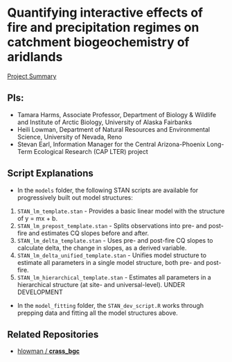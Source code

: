 # Quantifying interactive effects of fire and precipitation regimes on catchment biogeochemistry of aridlands

[Project Summary](https://lternet.edu/working-groups/fire-and-aridland-streams/)

## PIs: 

- Tamara Harms, Associate Professor, Department of Biology & Wildlife and Institute of Arctic Biology, University of Alaska Fairbanks
- Heili Lowman, Department of Natural Resources and Environmental Science, University of Nevada, Reno
- Stevan Earl, Information Manager for the Central Arizona-Phoenix Long-Term Ecological Research (CAP LTER) project

## Script Explanations

- In the `models` folder, the following STAN scripts are available for progressively built out model structures:
1. `STAN_lm_template.stan` - Provides a basic linear model with the structure of y = mx + b.
2. `STAN_lm_prepost_template.stan` - Splits observations into pre- and post-fire and estimates CQ slopes before and after.
3. `STAN_lm_delta_template.stan` - Uses pre- and post-fire CQ slopes to calculate delta, the change in slopes, as a derived variable.
4. `STAN_lm_delta_unified_template.stan` - Unifies model structure to estimate all parameters in a single model structure, both pre- and post-fire.
5. `STAN_lm_hierarchical_template.stan` - Estimates all parameters in a hierarchical structure (at site- and universal-level). UNDER DEVELOPMENT

- In the `model_fitting` folder, the `STAN_dev_script.R` works through prepping data and fitting all the model structures above.

## Related Repositories

- [hlowman / **crass_bgc**](https://github.com/hlowman/crass_bgc)
